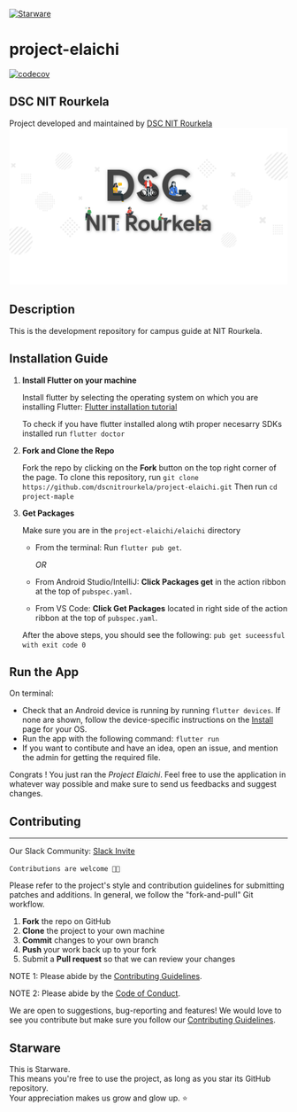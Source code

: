 [![Starware](https://img.shields.io/badge/Starware-⭐-black?labelColor=f9b00d)](https://github.com/zepfietje/starware)

# project-elaichi

[![codecov](https://codecov.io/gh/dscnitrourkela/project-elaichi/branch/development/graph/badge.svg)](https://codecov.io/gh/dscnitrourkela/project-elaichi)

## DSC NIT Rourkela

Project developed and maintained by [DSC NIT Rourkela](https://dscnitrourkela.org/)
![DSC NIT Rourkela Cover Image](./RepoCover.png)

## Description

This is the development repository for campus guide at NIT Rourkela.

## Installation Guide

1. **Install Flutter on your machine**

    Install flutter by selecting the operating system on which you are installing Flutter: [Flutter installation tutorial](https://flutter.dev/docs/get-started/install)

    To check if you have flutter installed along wtih proper necesarry SDKs installed
    run `flutter doctor`

2. **Fork and Clone the Repo**

    Fork the repo by clicking on the **Fork** button on the top right corner of the page.
    To clone this repository, run `git clone https://github.com/dscnitrourkela/project-elaichi.git`
    Then run `cd project-maple`

3. **Get Packages**

     Make sure you are in the `project-elaichi/elaichi` directory

    - From the terminal: Run `flutter pub get`.

      _OR_
    - From Android Studio/IntelliJ: **Click Packages get** in the action ribbon at the top of `pubspec.yaml`.
    - From VS Code: **Click Get Packages** located in right side of the action ribbon at the top of `pubspec.yaml`.

    After the above steps, you should see the following: `pub get suceessful with exit code 0`

## Run the App

  On terminal:

- Check that an Android device is running by running `flutter devices`. If none are shown, follow the device-specific instructions on the [Install](https://flutter.dev/docs/get-started/install) page for your OS.
- Run the app with the following command: `flutter run`
- If you want to contibute and have an idea, open an issue, and mention the admin for getting the required file.

Congrats ! You just ran the _Project Elaichi_.
Feel free to use the application in whatever way possible and make sure to send us feedbacks and suggest changes.

## Contributing

------------
Our Slack Community: [Slack Invite](http://bit.ly/NITRDevs)

`Contributions are welcome 🎉🎉`

Please refer to the project's style and contribution guidelines for submitting patches and additions. In general, we follow the "fork-and-pull" Git workflow.

 1. **Fork** the repo on GitHub
 2. **Clone** the project to your own machine
 3. **Commit** changes to your own branch
 4. **Push** your work back up to your fork
 5. Submit a **Pull request** so that we can review your changes

NOTE 1: Please abide by the [Contributing Guidelines](./CONTRIBUTING.md).

NOTE 2: Please abide by the [Code of Conduct](./CODE_OF_CONDUCT.md).

We are open to suggestions, bug-reporting and features! We would love to see you contribute but make sure you follow our [Contributing Guidelines](CONTRIBUTING.md).

## Starware

This is Starware.  
This means you're free to use the project, as long as you star its GitHub repository.  
Your appreciation makes us grow and glow up. ⭐

<!-- * di - Manages the dependency Injection of the application -->

<!-- ## Code of Conduct

This project adheres to the Contributor Covenant code of conduct. By participating, you are expected to uphold this code. Please report unacceptable behavior to info@flutter.pt. -->

<!-- ## License
This project is open source software licensed under the [MIT LICENSE](LICENSE.md).-->
